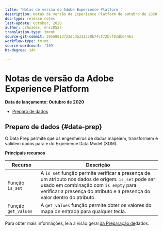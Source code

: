 ```yaml
---
title: 'Notas de versão do Adobe Experience Platform '
description: Notas de versão de Experience Platform de outubro de 2020
doc-type: release notes
last-update: October, 2020
author: crhoades, ens28527
translation-type: tm+mt
source-git-commit: 39668013723dcda332558b74cf72b5f93db04461
workflow-type: tm+mt
source-wordcount: '109'
ht-degree: 14%

---
```



# Notas de versão da Adobe Experience Platform

**Data de lançamento: Outubro de 2020**

- [Preparo de dados](#data-prep)

## Preparo de dados {#data-prep}

O Data Prep permite que os engenheiros de dados mapeiem, transformem e validem dados para e do Experience Data Model (XDM).

**Principais recursos**

| Recurso | Descrição |
| ------- | ----------- |
| Função `is_set`  | A `is_set` função permite verificar a presença de um atributo nos dados de origem. `is_set` pode ser usado em combinação com `is_empty` para verificar a presença do atributo e a presença do valor dentro do atributo. |
| Função `get_values`  | A `get_values` função permite obter os valores do mapa de entrada para qualquer tecla. |

Para obter mais informações, leia a visão geral [da Preparação de](../../data-prep/home.md)dados.
